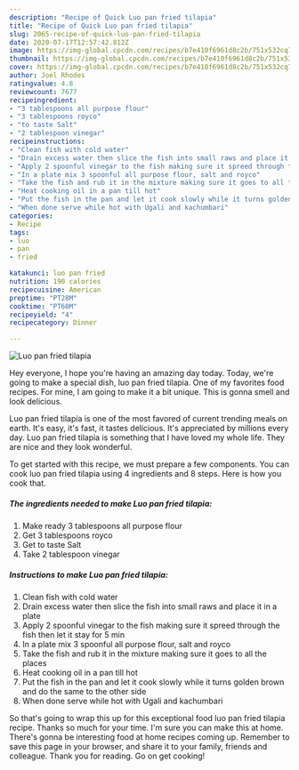 ```yaml
---
description: "Recipe of Quick Luo pan fried tilapia"
title: "Recipe of Quick Luo pan fried tilapia"
slug: 2065-recipe-of-quick-luo-pan-fried-tilapia
date: 2020-07-17T12:57:42.812Z
image: https://img-global.cpcdn.com/recipes/b7e410f6961d8c2b/751x532cq70/luo-pan-fried-tilapia-recipe-main-photo.jpg
thumbnail: https://img-global.cpcdn.com/recipes/b7e410f6961d8c2b/751x532cq70/luo-pan-fried-tilapia-recipe-main-photo.jpg
cover: https://img-global.cpcdn.com/recipes/b7e410f6961d8c2b/751x532cq70/luo-pan-fried-tilapia-recipe-main-photo.jpg
author: Joel Rhodes
ratingvalue: 4.8
reviewcount: 7677
recipeingredient:
- "3 tablespoons all purpose flour"
- "3 tablespoons royco"
- "to taste Salt"
- "2 tablespoon vinegar"
recipeinstructions:
- "Clean fish with cold water"
- "Drain excess water then slice the fish into small raws and place it in a plate"
- "Apply 2 spoonful vinegar to the fish making sure it spreed through the fish then let it stay for 5 min"
- "In a plate mix 3 spoonful all purpose flour, salt and royco"
- "Take the fish and rub it in the mixture making sure it goes to all the places"
- "Heat cooking oil in a pan till hot"
- "Put the fish in the pan and let it cook slowly while it turns golden brown and do the same to the other side"
- "When done serve while hot with Ugali and kachumbari"
categories:
- Recipe
tags:
- luo
- pan
- fried

katakunci: luo pan fried 
nutrition: 190 calories
recipecuisine: American
preptime: "PT28M"
cooktime: "PT60M"
recipeyield: "4"
recipecategory: Dinner

---
```



![Luo pan fried tilapia](https://img-global.cpcdn.com/recipes/b7e410f6961d8c2b/751x532cq70/luo-pan-fried-tilapia-recipe-main-photo.jpg)

Hey everyone, I hope you're having an amazing day today. Today, we're going to make a special dish, luo pan fried tilapia. One of my favorites food recipes. For mine, I am going to make it a bit unique. This is gonna smell and look delicious.

Luo pan fried tilapia is one of the most favored of current trending meals on earth. It's easy, it's fast, it tastes delicious. It's appreciated by millions every day. Luo pan fried tilapia is something that I have loved my whole life. They are nice and they look wonderful.




To get started with this recipe, we must prepare a few components. You can cook luo pan fried tilapia using 4 ingredients and 8 steps. Here is how you cook that.

<!--inarticleads1-->

##### The ingredients needed to make Luo pan fried tilapia:

1. Make ready 3 tablespoons all purpose flour
1. Get 3 tablespoons royco
1. Get to taste Salt
1. Take 2 tablespoon vinegar




<!--inarticleads2-->

##### Instructions to make Luo pan fried tilapia:

1. Clean fish with cold water
1. Drain excess water then slice the fish into small raws and place it in a plate
1. Apply 2 spoonful vinegar to the fish making sure it spreed through the fish then let it stay for 5 min
1. In a plate mix 3 spoonful all purpose flour, salt and royco
1. Take the fish and rub it in the mixture making sure it goes to all the places
1. Heat cooking oil in a pan till hot
1. Put the fish in the pan and let it cook slowly while it turns golden brown and do the same to the other side
1. When done serve while hot with Ugali and kachumbari




So that's going to wrap this up for this exceptional food luo pan fried tilapia recipe. Thanks so much for your time. I'm sure you can make this at home. There's gonna be interesting food at home recipes coming up. Remember to save this page in your browser, and share it to your family, friends and colleague. Thank you for reading. Go on get cooking!
